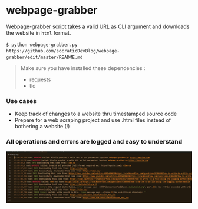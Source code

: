 # webpage-grabber

Webpage-grabber script takes a valid URL as CLI argument and downloads the website in ``html`` format.

``$ python webpage-grabber.py https://github.com/socraticDevBlog/webpage-grabber/edit/master/README.md``

> Make sure you have installed these dependencies : 
>
>  - requests
>  - tld

### Use cases

- Keep track of changes to a website thru timestamped source code
- Prepare for a web scraping project and use .html files instead of bothering a website (!)

### All operations and errors are logged and easy to understand

![screen capture of log file](screenshot.png)
